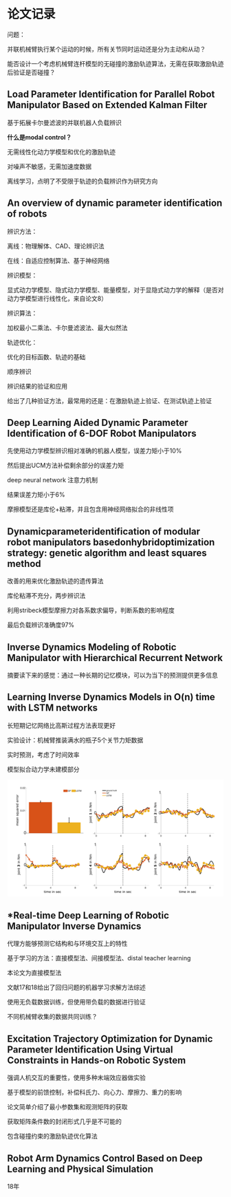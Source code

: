 # 论文记录

问题：

并联机械臂执行某个运动的时候，所有关节同时运动还是分为主动和从动？

能否设计一个考虑机械臂连杆模型的无碰撞的激励轨迹算法，无需在获取激励轨迹后验证是否碰撞？

##  Load Parameter Identification for Parallel Robot Manipulator Based on Extended Kalman Filter

基于拓展卡尔曼滤波的并联机器人负载辨识

**什么是modal control？**

无需线性化动力学模型和优化的激励轨迹

对噪声不敏感，无需加速度数据



离线学习，点明了不受限于轨迹的负载辨识作为研究方向



## An overview of dynamic parameter identification of robots

辨识方法：

离线：物理解体、CAD、理论辨识法

在线：自适应控制算法、基于神经网络

辨识模型：

显式动力学模型、隐式动力学模型、能量模型，对于显隐式动力学的解释（是否对动力学模型进行线性化，来自论文8）

辨识算法：

加权最小二乘法、卡尔曼滤波法、最大似然法

轨迹优化：

优化的目标函数、轨迹的基础

顺序辨识

辨识结果的验证和应用

给出了几种验证方法，最常用的还是：在激励轨迹上验证、在测试轨迹上验证

## Deep Learning Aided Dynamic Parameter Identification of 6-DOF Robot Manipulators

先使用动力学模型辨识相对准确的机器人模型，误差力矩小于10%

然后提出UCM方法补偿剩余部分的误差力矩

deep neural network 注意力机制

结果误差力矩小于6%

摩擦模型还是库伦+粘滞，并且包含用神经网络拟合的非线性项

## Dynamicparameteridentification of modular robot manipulators basedonhybridoptimization strategy: genetic algorithm and least squares method

改善的用来优化激励轨迹的遗传算法

库伦粘滞不充分，两步辨识法

利用stribeck模型摩擦力对各系数求偏导，判断系数的影响程度

最后负载辨识准确度97%

##  Inverse Dynamics Modeling of Robotic Manipulator with Hierarchical Recurrent Network

摘要读下来的感觉：通过一种长期的记忆模块，可以为当下的预测提供更多信息

## Learning Inverse Dynamics Models in O(n) time with LSTM networks

长短期记忆网络比高斯过程方法表现更好

实验设计：机械臂推装满水的瓶子5个关节力矩数据

实时预测，考虑了时间效率

模型拟合动力学未建模部分

![image-20250512110454341](问题记录.assets/image-20250512110454341.png)

## *Real-time Deep Learning of Robotic Manipulator Inverse Dynamics

代理方能够预测它结构和与环境交互上的特性

基于学习的方法：直接模型法、间接模型法、distal teacher learning

本论文为直接模型法

文献17和18给出了回归问题的机器学习求解方法综述

使用无负载数据训练，但使用带负载的数据进行验证

不同机械臂收集的数据共同训练？

## Excitation Trajectory Optimization for Dynamic Parameter Identification Using Virtual Constraints in Hands-on Robotic System

强调人机交互的重要性，使用多种末端效应器做实验

基于模型的前馈控制，补偿科氏力、向心力、摩擦力、重力的影响

论文简单介绍了最小参数集和观测矩阵的获取

获取矩阵条件数的封闭形式几乎是不可能的

包含碰撞约束的激励轨迹优化算法

## Robot Arm Dynamics Control Based on Deep Learning and Physical  Simulation 

18年